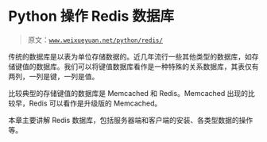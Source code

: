# Python 操作 Redis 数据库

> 原文：[`www.weixueyuan.net/python/redis/`](http://www.weixueyuan.net/python/redis/)

传统的数据库是以表为单位存储数据的。近几年流行一些其他类型的数据库，如存储键值的数据库。我们可以将键值数据库看作是一种特殊的关系数据库，其表仅有两列，一列是键，一列是值。

比较典型的存储键值的数据库是 Memcached 和 Redis。Memcached 出现的比较早，Redis 可以看作是升级版的 Memcached。

本章主要讲解 Redis 数据库，包括服务器端和客户端的安装、各类型数据的操作等。